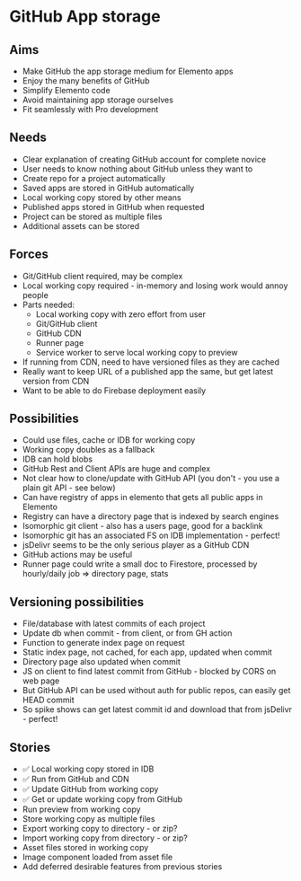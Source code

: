 GitHub App storage
==================

Aims
----

- Make GitHub the app storage medium for Elemento apps
- Enjoy the many benefits of GitHub
- Simplify Elemento code
- Avoid maintaining app storage ourselves
- Fit seamlessly with Pro development

Needs
-----

- Clear explanation of creating GitHub account for complete novice
- User needs to know nothing about GitHub unless they want to
- Create repo for a project automatically
- Saved apps are stored in GitHub automatically
- Local working copy stored by other means
- Published apps stored in GitHub when requested
- Project can be stored as multiple files
- Additional assets can be stored

Forces
------

- Git/GitHub client required, may be complex
- Local working copy required - in-memory and losing work would annoy people
- Parts needed:
  - Local working copy with zero effort from user
  - Git/GitHub client
  - GitHub CDN
  - Runner page
  - Service worker to serve local working copy to preview
- If running from CDN, need to have versioned files as they are cached
- Really want to keep URL of a published app the same, but get latest version from CDN
- Want to be able to do Firebase deployment easily 

Possibilities
-------------
- Could use files, cache or IDB for working copy
- Working copy doubles as a fallback
- IDB can hold blobs
- GitHub Rest and Client APIs are huge and complex
- Not clear how to clone/update with GitHub API (you don't - you use a plain git API - see below)
- Can have registry of apps in elemento that gets all public apps in Elemento
- Registry can have a directory page that is indexed by search engines
- Isomorphic git client - also has a users page, good for a backlink
- Isomorphic git has an associated FS on IDB implementation - perfect!
- jsDelivr seems to be the only serious player as a GitHub CDN
- GitHub actions may be useful
- Runner page could write a small doc to Firestore, processed by hourly/daily job => directory page, stats

Versioning possibilities
------------------------
- File/database with latest commits of each project
- Update db when commit - from client, or from GH action
- Function to generate index page on request
- Static index page, not cached, for each app, updated when commit
- Directory page also updated when commit
- JS on client to find latest commit from GitHub - blocked by CORS on web page
- But GitHub API can be used without auth for public repos, can easily get HEAD commit
- So spike shows can get latest commit id and download that from jsDelivr - perfect!

Stories
-------

- ✅ Local working copy stored in IDB
- ✅ Run from GitHub and CDN
- ✅ Update GitHub from working copy
- ✅ Get or update working copy from GitHub
- Run preview from working copy
- Store working copy as multiple files
- Export working copy to directory - or zip?
- Import working copy from directory - or zip?
- Asset files stored in working copy
- Image component loaded from asset file
- Add deferred desirable features from previous stories
